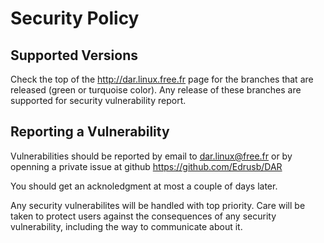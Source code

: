 # Security Policy

## Supported Versions

Check the top of the http://dar.linux.free.fr page for the branches that
are released (green or turquoise color). Any release of these branches
are supported for security vulnerability report.

## Reporting a Vulnerability

Vulnerabilities should be reported by email to dar.linux@free.fr or by openning a
private issue at github https://github.com/Edrusb/DAR

You should get an acknoledgment at most a couple of days later.

Any security vulnerabilites will be handled with top priority. Care will be
taken to protect users against the consequences of any security vulnerability,
including the way to communicate about it.
